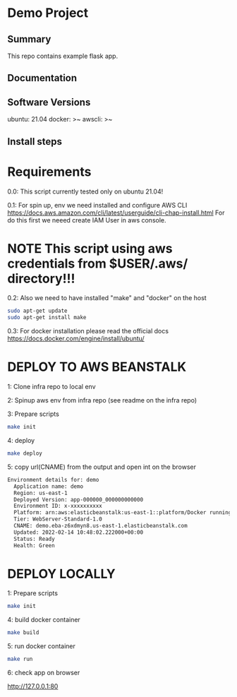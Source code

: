 Demo Project
==============================

Summary
---------
This repo contains example flask app.

Documentation
-------------

Software Versions
---------
ubuntu: 21.04
docker: >~
awscli: >~

Install steps
-------------------
# Requirements

0.0: This script currently tested only on ubuntu 21.04!

0.1: For spin up, env we need installed and configure AWS CLI
https://docs.aws.amazon.com/cli/latest/userguide/cli-chap-install.html
For do this first we neeed create IAM User in aws console.

# NOTE This script using aws credentials from $USER/.aws/ directory!!!

0.2:
Also we need to have installed "make" and "docker" on the host

```sh
sudo apt-get update
sudo apt-get install make
````

0.3:
For docker installation please read the official docs 
https://docs.docker.com/engine/install/ubuntu/

# DEPLOY TO AWS BEANSTALK

1: Clone infra repo to local env

2: Spinup aws env from infra repo (see readme on the infra repo)

3: Prepare scripts

```sh
make init
```

4: deploy

```sh
make deploy
```

5: copy url(CNAME) from the output and open int on the browser

```sh
Environment details for: demo
  Application name: demo
  Region: us-east-1
  Deployed Version: app-000000_000000000000
  Environment ID: x-xxxxxxxxxx
  Platform: arn:aws:elasticbeanstalk:us-east-1::platform/Docker running on 64bit Amazon Linux 2/3.4.11
  Tier: WebServer-Standard-1.0
  CNAME: demo.eba-z6xdmyn8.us-east-1.elasticbeanstalk.com
  Updated: 2022-02-14 10:48:02.222000+00:00
  Status: Ready
  Health: Green
```

# DEPLOY LOCALLY
1: Prepare scripts

```sh
make init
```

4: build docker container

```sh
make build
```

5: run docker container

```sh
make run
```

6: check app on browser

http://127.0.0.1:80
